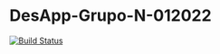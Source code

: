 # DesApp-Grupo-N-012022


[![Build Status](https://app.travis-ci.com/NicolasAllip/DesApp-Grupo-N-012022.svg?branch=main)](https://app.travis-ci.com/NicolasAllip/DesApp-Grupo-N-012022)
